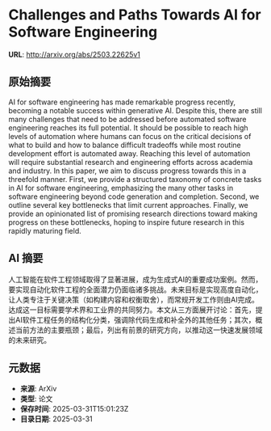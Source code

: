 # Challenges and Paths Towards AI for Software Engineering

**URL**: http://arxiv.org/abs/2503.22625v1

## 原始摘要

AI for software engineering has made remarkable progress recently, becoming a
notable success within generative AI. Despite this, there are still many
challenges that need to be addressed before automated software engineering
reaches its full potential. It should be possible to reach high levels of
automation where humans can focus on the critical decisions of what to build
and how to balance difficult tradeoffs while most routine development effort is
automated away. Reaching this level of automation will require substantial
research and engineering efforts across academia and industry. In this paper,
we aim to discuss progress towards this in a threefold manner. First, we
provide a structured taxonomy of concrete tasks in AI for software engineering,
emphasizing the many other tasks in software engineering beyond code generation
and completion. Second, we outline several key bottlenecks that limit current
approaches. Finally, we provide an opinionated list of promising research
directions toward making progress on these bottlenecks, hoping to inspire
future research in this rapidly maturing field.


## AI 摘要

人工智能在软件工程领域取得了显著进展，成为生成式AI的重要成功案例。然而，要实现自动化软件工程的全面潜力仍面临诸多挑战。未来目标是实现高度自动化，让人类专注于关键决策（如构建内容和权衡取舍），而常规开发工作则由AI完成。达成这一目标需要学术界和工业界的共同努力。本文从三方面展开讨论：首先，提出AI软件工程任务的结构化分类，强调除代码生成和补全外的其他任务；其次，概述当前方法的主要瓶颈；最后，列出有前景的研究方向，以推动这一快速发展领域的未来研究。

## 元数据

- **来源**: ArXiv
- **类型**: 论文
- **保存时间**: 2025-03-31T15:01:23Z
- **目录日期**: 2025-03-31
